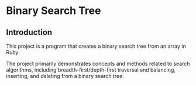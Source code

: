 # Binary Search Tree

## Introduction

This project is a program that creates a binary search tree from an array in Ruby.

The project primarily demonstrates concepts and methods related to search algorithms, including breadth-first/depth-first traversal and balancing, inserting, and deleting from a binary search tree.
